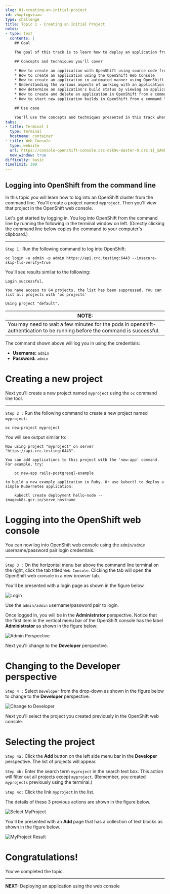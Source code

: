 ```yaml
---
slug: 01-creating-an-initial-project
id: vhxpfxgvxaau
type: challenge
title: Topic 1 - Creating an Initial Project
notes:
- type: text
  contents: |
    ## Goal

    The goal of this track is to learn how to deploy an application from its source code using either the OpenShift Web Console or by using OpenShift from a command line in a terminal window.

    ## Concepts and techniques you'll cover

    * How to create an application with OpenShift using source code from a GitHub source code repository
    * How to create an application using the OpenShift Web Console
    * How to create an application in automated manner using OpenShift from the command line
    * Understanding the various aspects of working with an application rendered in a project's Topology page in the OpenShift Web Console
    * How determine an application's build status by viewing an application's logs from a project's Topology page
    * How to create and delete an application in OpenShift from a command line in a terminal window
    * How to start new application builds in OpenShift from a command line in a terminal window and in the OpenShift Web Console

    ## Use case

    You'll use the concepts and techniques presented in this track when you want to create and deploy applications from source code using OpenShift automation and thus avoiding doing the work manually.
tabs:
- title: Terminal 1
  type: terminal
  hostname: container
- title: Web Console
  type: website
  url: https://console-openshift-console.crc-dzk9v-master-0.crc.${_SANDBOX_ID}.instruqt.io
  new_window: true
difficulty: basic
timelimit: 300
---
```


## Logging into OpenShift from the command line

In this topic you will learn how to log into an OpenShift cluster from the command line. You'll create a project named `myproject`. Then you'll view that project in the OpenShift web console.

Let's get started by logging in. You log into OpenShift from the command line by running the following in the terminal window on left. (Directly clicking the command line below copies the command to your computer's clipboard.)

----

`Step 1:` Run the following command to log into OpenShift:

```
oc login -u admin -p admin https://api.crc.testing:6443 --insecure-skip-tls-verify=true
```

You'll see results similar to the following:

```
Login successful.

You have access to 64 projects, the list has been suppressed. You can list all projects with 'oc projects'

Using project "default".
```

|NOTE:|
|----|
|You may need to wait a few minutes for the pods in openshift-authentication to be running before the command is successful.|

The command shown above will log you in using the credentials:

* **Username:** `admin`
* **Password:** `admin`

# Creating a new project

Next you'll create a new project named `myproject` using the `oc` command line tool.

----

`Step 2 :` Run the following command to create a new project named `myproject`:

```
oc new-project myproject
```

You will see output similar to:

```
Now using project "myproject" on server "https://api.crc.testing:6443".

You can add applications to this project with the 'new-app' command. For example, try:

    oc new-app rails-postgresql-example

to build a new example application in Ruby. Or use kubectl to deploy a simple Kubernetes application:

    kubectl create deployment hello-node --image=k8s.gcr.io/serve_hostname
```

# Logging into the OpenShift web console

You can now log into OpenShift web console using the `admin/admin` username/password pair login credentials.

----

`Step 3 :`  On the horizontal menu bar above the command line terminal on the right, click the tab titled `Web Console`. Clicking the tab will open the OpenShift web console in a new browser tab.

You'll be presented with a login page as shown in the figure below.

![Login](../assets/web-console-login.png)

Use the `admin/admin` username/password pair to login.

Once logged in, you will be in the **Administrator** perspective. Notice that the first item in the vertical menu bar of the OpenShift console has the label **Administrator** as shown in the figure below:

![Admin Perspective](../assets/admin-perspective.png)

Next you'll change to the **Developer** perspective.

# Changing to the Developer perspective

`Step 4 :`  Select `Developer` from the drop-down as shown in the figure below to change to the **Developer** perspective.

![Change to Developer](../assets/change-to-developer.png)

Next you'll select the project you created previously in the OpenShift web console.

# Selecting the project

`Step 4a:` Click the **Add** button on the left side menu bar in the **Developer** perspective. The list of projects will appear.


`Step 4b:` Enter the search term `myproject` in the search text box. This action will filter out all projects except `myproject`. (Remember, you created `myprojects` previously using the terminal.)

`Step 4c:` Click the link `myproject` in the list.

The details of these 3 previous actions are shown in the figure below.

![Select MyProject](../assets/select-my-project.png)

You'll be presented with an **Add** page that has a collection of text blocks as shown in the figure below.

![MyProject Result](../assets/my-project-result.png)

# Congratulations!

You've completed the topic.

----

**NEXT:** Deploying an application using the web console

